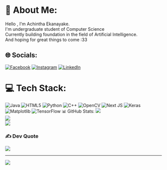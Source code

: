 # 💫 About Me:
Hello , I'm Achintha Ekanayake.<br>I'm undergraduate student of Computer Science<br>Currently building foundation in the field of Artificial Intelligence.<br>And hoping for great things to come :33


## 🌐 Socials:
[![Facebook](https://img.shields.io/badge/Facebook-%231877F2.svg?logo=Facebook&logoColor=white)](https://facebook.com/achintha.ekanayake) [![Instagram](https://img.shields.io/badge/Instagram-%23E4405F.svg?logo=Instagram&logoColor=white)](https://instagram.com/achintha.ekanayake) [![LinkedIn](https://img.shields.io/badge/LinkedIn-%230077B5.svg?logo=linkedin&logoColor=white)](https://linkedin.com/in/achintha-ekanayake2002) 

# 💻 Tech Stack:
![Java](https://img.shields.io/badge/java-%23ED8B00.svg?style=for-the-badge&logo=openjdk&logoColor=white) ![HTML5](https://img.shields.io/badge/html5-%23E34F26.svg?style=for-the-badge&logo=html5&logoColor=white) ![Python](https://img.shields.io/badge/python-3670A0?style=for-the-badge&logo=python&logoColor=ffdd54) ![C++](https://img.shields.io/badge/c++-%2300599C.svg?style=for-the-badge&logo=c%2B%2B&logoColor=white) ![OpenCV](https://img.shields.io/badge/opencv-%23white.svg?style=for-the-badge&logo=opencv&logoColor=white) ![Next JS](https://img.shields.io/badge/Next-black?style=for-the-badge&logo=next.js&logoColor=white) ![Keras](https://img.shields.io/badge/Keras-%23D00000.svg?style=for-the-badge&logo=Keras&logoColor=white) ![Matplotlib](https://img.shields.io/badge/Matplotlib-%23ffffff.svg?style=for-the-badge&logo=Matplotlib&logoColor=black) ![TensorFlow](https://img.shields.io/badge/TensorFlow-%23FF6F00.svg?style=for-the-badge&logo=TensorFlow&logoColor=white)
📊 GitHub Stats:
![](https://github-readme-stats.vercel.app/api?username=achintha-eknayake&theme=dark&hide_border=false&include_all_commits=true&count_private=false)<br/>
![](https://github-readme-streak-stats.herokuapp.com/?user=achintha-eknayake&theme=dark&hide_border=false)<br/>
![](https://github-readme-stats.vercel.app/api/top-langs/?username=achintha-eknayake&theme=dark&hide_border=false&include_all_commits=true&count_private=false&layout=compact)

### ✍️ Dev Quote
![](https://quotes-github-readme.vercel.app/api?type=horizontal&theme=dark)

---
[![](https://visitcount.itsvg.in/api?id=achintha-eknayake&icon=2&color=2)](https://visitcount.itsvg.in)

<!-- Proudly created with GPRM ( https://gprm.itsvg.in ) -->
